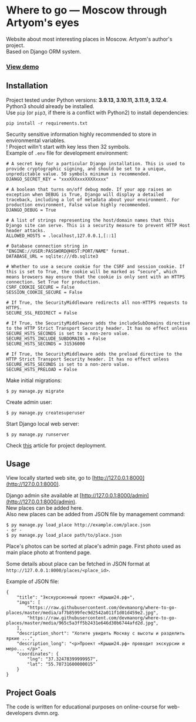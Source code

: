 # Where to go — Moscow through Artyom's eyes
 
Website about most interesting places in Moscow. Artyom's author's project.  
Based on Django ORM system.

### [View demo](https://skir.pythonanywhere.com/)

## Installation

Project tested under Python versions: **3.9.13, 3.10.11, 3.11.9, 3.12.4**.  
Python3 should already be installed.  
Use `pip` (or `pip3`, if there is a conflict with Python2) to install dependencies:
```
pip install -r requirements.txt
```

Security sensitive information highly recommended to store in environmental variables.  
! Project willn't start with key less then 32 symbols.  
Example of `.env` file for development environment:
```
# A secret key for a particular Django installation. This is used to provide cryptographic signing, and should be set to a unique, unpredictable value. 50 symbols minimum is recommended.
DJANGO_SECRET_KEY = "xxxXXXxxxXXXXxxxx"

# A boolean that turns on/off debug mode. If your app raises an exception when DEBUG is True, Django will display a detailed traceback, including a lot of metadata about your environment. For production environment, False value highly recommended.
DJANGO_DEBUG = True

# A list of strings representing the host/domain names that this Django site can serve. This is a security measure to prevent HTTP Host header attacks.
ALLOWED_HOSTS = .localhost,127.0.0.1,[::1]

# Database connection string in "ENGINE://USER:PASSWORD@HOST:PORT/NAME" format.
DATABASE_URL = sqlite:///db.sqlite3

# Whether to use a secure cookie for the CSRF and session cookie. If this is set to True, the cookie will be marked as “secure”, which means browsers may ensure that the cookie is only sent with an HTTPS connection. Set True for production.
CSRF_COOKIE_SECURE = False
SESSION_COOKIE_SECURE = False

# If True, the SecurityMiddleware redirects all non-HTTPS requests to HTTPS.
SECURE_SSL_REDIRECT = False

# If True, the SecurityMiddleware adds the includeSubDomains directive to the HTTP Strict Transport Security header. It has no effect unless SECURE_HSTS_SECONDS is set to a non-zero value.
SECURE_HSTS_INCLUDE_SUBDOMAINS = False
SECURE_HSTS_SECONDS = 31536000

# If True, the SecurityMiddleware adds the preload directive to the HTTP Strict Transport Security header. It has no effect unless SECURE_HSTS_SECONDS is set to a non-zero value.
SECURE_HSTS_PRELOAD = False
```

Make initial migrations:
```
$ py manage.py migrate
```
Create admin user:
```
$ py manage.py createsuperuser
```
Start Django local web server:
```
$ py manage.py runserver
```

Check [this](https://docs.djangoproject.com/en/5.0/howto/deployment/) article for project deployment.

## Usage

View locally started web site, go to [http://127.0.0.1:8000](http://127.0.0.1:8000).

Django admin site available at [http://127.0.0.1:8000/admin](http://127.0.0.1:8000/admin).  
New places can be added here.  
Also new places can be added from JSON file by management command:
```
$ py manage.py load_place http://example.com/place.json
- or -
$ py manage.py load_place path/to/place.json
```

Place's photos can be sorted at place's admin page. First photo used as main place photo at frontend page.

Some details about place can be fetched in JSON format at `http://127.0.0.1:8000/places/<place_id>`.

Example of JSON file:
```
{
    "title": "Экскурсионный проект «Крыши24.рф»",
    "imgs": [
        "https://raw.githubusercontent.com/devmanorg/where-to-go-places/master/media/af7b8599fec9d2542a011f1d01d459e2.jpg",
        "https://raw.githubusercontent.com/devmanorg/where-to-go-places/master/media/965c5a3ff5b2431e646d30b6744afd2d.jpg",
    ],
    "description_short": "Хотите увидеть Москву с высоты и разделить яркие ...",
    "description_long": "<p>Проект «Крыши24.рф» проводит экскурсии и меро... </p>",
    "coordinates": {
        "lng": "37.32478399999957",
        "lat": "55.70731600000015"
    }
}
```

## Project Goals
The code is written for educational purposes on online-course for web-developers dvmn.org.
